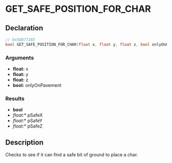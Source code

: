 # GET_SAFE_POSITION_FOR_CHAR

## Declaration
```cpp
// 0x5D877285
bool GET_SAFE_POSITION_FOR_CHAR(float x, float y, float z, bool onlyOnPavement, float* pSafeX, float* pSafeY, float* pSafeZ);
```

### Arguments
- **float:** x
- **float:** y
- **float:** z
- **bool:** onlyOnPavement

### Results
- **bool**
- **float*:** pSafeX
- **float*:** pSafeY
- **float*:** pSafeZ

## Description
Checks to see if it can find a safe bit of ground to place a char.